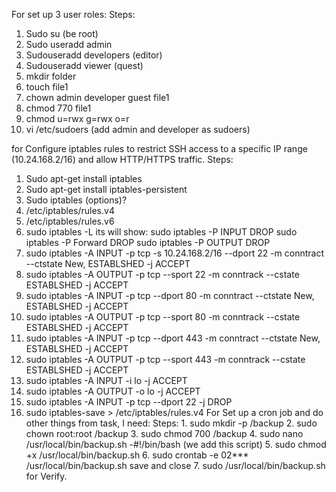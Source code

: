 For set up 3 user roles:
Steps:
 1. Sudo su (be root)
 2. Sudo useradd admin
 3. Sudouseradd developers (editor)
 4. Sudouseradd viewer (quest)
 5. mkdir folder
 6. touch file1
 7. chown admin developer guest file1
 8. chmod 770 file1
 9. chmod u=rwx g=rwx o=r 
 5. vi /etc/sudoers (add admin and developer as sudoers) 


 for Configure iptables rules to restrict SSH access to a specific IP range (10.24.168.2/16) and allow HTTP/HTTPS traffic.
 Steps:
  1. Sudo apt-get install iptables
  2. Sudo apt-get install iptables-persistent
  3. Sudo iptables (options)?
  4. /etc/iptables/rules.v4
  5. /etc/iptables/rules.v6
  6. sudo iptables -L
  its will show: sudo iptables -P INPUT DROP
                 sudo iptables -P Forward DROP
                 sudo iptables -P OUTPUT DROP
  7. sudo iptables -A INPUT -p tcp -s 10.24.168.2/16 --dport 22 -m conntract --ctstate New, ESTABLSHED -j ACCEPT
  8. sudo iptables -A OUTPUT -p tcp --sport 22 -m conntrack --cstate ESTABLSHED -j ACCEPT
  9. sudo iptables -A INPUT -p tcp --dport 80 -m conntract --ctstate New, ESTABLSHED -j ACCEPT
  10. sudo iptables -A OUTPUT -p tcp --sport 80 -m conntrack --cstate ESTABLSHED -j ACCEPT
  11. sudo iptables -A INPUT -p tcp --dport 443 -m conntract --ctstate New, ESTABLSHED -j ACCEPT
  12. sudo iptables -A OUTPUT -p tcp --sport 443 -m conntrack --cstate ESTABLSHED -j ACCEPT
  13. sudo iptables -A INPUT -i lo -j ACCEPT
  14. sudo iptables -A OUTPUT -o lo -j ACCEPT
  15. sudo iptables -A INPUT -p tcp --dport 22 -j DROP
  16. sudo iptables-save > /etc/iptables/rules.v4
  For Set up a cron job and do other things from task, I need:
   Steps:
    1. sudo mkdir -p /backup
    2. sudo chown root:root /backup
    3. sudo chmod 700 /backup
    4. sudo nano /usr/local/bin/backup.sh  -#!/bin/bash (we add this script)
    5. sudo chmod +x /usr/local/bin/backup.sh
    6. sudo crontab -e    02*** /usr/local/bin/backup.sh  save and close
    7. sudo /usr/local/bin/backup.sh    for Verify.